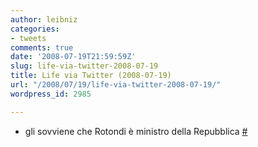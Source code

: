 ```yaml
---
author: leibniz
categories:
- tweets
comments: true
date: '2008-07-19T21:59:59Z'
slug: life-via-twitter-2008-07-19
title: Life via Twitter (2008-07-19)
url: "/2008/07/19/life-via-twitter-2008-07-19/"
wordpress_id: 2985

---
```

* gli sovviene che Rotondi è ministro della Repubblica [#](http://twitter.com/leibniz/statuses/862703390)


